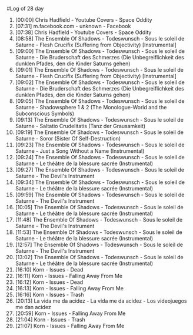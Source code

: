 #Log of 28 day

1. [00:00] Chris Hadfield - Youtube Covers - Space Oddity
1. [07:31] m.facebook.com - unknown - Facebook
1. [07:38] Chris Hadfield - Youtube Covers - Space Oddity
1. [08:58] The Ensemble Of Shadows - Todeswunsch - Sous le soleil de Saturne - Flesh Crucifix (Suffering from Objectivity) [Instrumental]
1. [09:00] The Ensemble Of Shadows - Todeswunsch - Sous le soleil de Saturne - Die Bruderschaft des Schmerzes (Die Unbegreiflichkeit des dunklen Pfades, den die Kinder Saturns gehen)
1. [09:01] The Ensemble Of Shadows - Todeswunsch - Sous le soleil de Saturne - Flesh Crucifix (Suffering from Objectivity) [Instrumental]
1. [09:02] The Ensemble Of Shadows - Todeswunsch - Sous le soleil de Saturne - Die Bruderschaft des Schmerzes (Die Unbegreiflichkeit des dunklen Pfades, den die Kinder Saturns gehen)
1. [09:05] The Ensemble Of Shadows - Todeswunsch - Sous le soleil de Saturne - Shadowsphere 1 & 2 (The Monologue-World and the Subconscious Symbols)
1. [09:13] The Ensemble Of Shadows - Todeswunsch - Sous le soleil de Saturne - Saltatio Crudelitatis (Tanz der Grausamkeit)
1. [09:19] The Ensemble Of Shadows - Todeswunsch - Sous le soleil de Saturne - Soror (Sister Of Self-Destruction)
1. [09:23] The Ensemble Of Shadows - Todeswunsch - Sous le soleil de Saturne - Just a Song Without a Name (Instrumental)
1. [09:24] The Ensemble Of Shadows - Todeswunsch - Sous le soleil de Saturne - Le théâtre de la blessure sacrée (Instrumental)
1. [09:27] The Ensemble Of Shadows - Todeswunsch - Sous le soleil de Saturne - The Devil's Instrument
1. [09:34] The Ensemble Of Shadows - Todeswunsch - Sous le soleil de Saturne - Le théâtre de la blessure sacrée (Instrumental)
1. [09:59] The Ensemble Of Shadows - Todeswunsch - Sous le soleil de Saturne - The Devil's Instrument
1. [10:05] The Ensemble Of Shadows - Todeswunsch - Sous le soleil de Saturne - Le théâtre de la blessure sacrée (Instrumental)
1. [11:48] The Ensemble Of Shadows - Todeswunsch - Sous le soleil de Saturne - The Devil's Instrument
1. [11:53] The Ensemble Of Shadows - Todeswunsch - Sous le soleil de Saturne - Le théâtre de la blessure sacrée (Instrumental)
1. [12:57] The Ensemble Of Shadows - Todeswunsch - Sous le soleil de Saturne - The Devil's Instrument
1. [13:02] The Ensemble Of Shadows - Todeswunsch - Sous le soleil de Saturne - Le théâtre de la blessure sacrée (Instrumental)
1. [16:10] Korn - Issues - Dead
1. [16:11] Korn - Issues - Falling Away From Me
1. [16:12] Korn - Issues - Dead
1. [16:13] Korn - Issues - Falling Away From Me
1. [16:16] Korn - Issues - Trash
1. [20:13] La vida me da acidez - La vida me da acidez - Los videojuegos me dan acidez
1. [20:59] Korn - Issues - Falling Away From Me
1. [21:04] Korn - Issues - Trash
1. [21:07] Korn - Issues - Falling Away From Me

